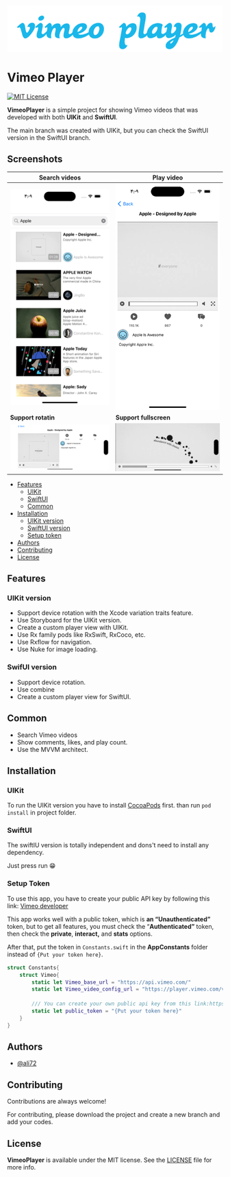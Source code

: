 ![Logo](Vimeo%20player.png)

# Vimeo Player

[![MIT License](https://img.shields.io/badge/License-MIT-green.svg)](https://choosealicense.com/licenses/mit/)

**VimeoPlayer** is a simple project for showing Vimeo videos that was developed with both **UIKit** and **SwiftUI**.

The main branch was created with UIKit, but you can check the SwiftUI version in the SwiftUI branch.

## Screenshots

| **Search videos**                                                                                                     | **Play video**                                                                                                        |
| --------------------------------------------------------------------------------------------------------------------- | --------------------------------------------------------------------------------------------------------------------- |
| ![App Screenshot](Screenshots/Simulator%20Screen%20Shot%20-%20iPhone%2014%20Pro%20-%202023-04-03%20at%2016.09.37.png) | ![App Screenshot](Screenshots/Simulator%20Screen%20Shot%20-%20iPhone%2014%20Pro%20-%202023-04-03%20at%2016.09.52.png) |
| **Support rotatin**                                                                                                   | **Support fullscreen**                                                                                                |
| ![App Screenshot](Screenshots/Simulator%20Screen%20Shot%20-%20iPhone%2014%20Pro%20-%202023-04-03%20at%2016.10.03.png) | ![App Screenshot](Screenshots/Simulator%20Screen%20Shot%20-%20iPhone%2014%20Pro%20-%202023-04-03%20at%2016.10.43.png) |

- [Features](#features)
  - [UIKit](#uikit)
  - [SwiftUI](#swiftui)
  - [Common](#common)
- [Installation](#installation)
  - [UIKit version](#uikit-version)
  - [SwiftUI version](#swiftui-version)
  - [Setup token](#setup-token)
- [Authors](#authors)
- [Contributing](#contributing)
- [License](#license)

## Features

### UIKit version

- Support device rotation with the Xcode variation traits feature.
- Use Storyboard for the UIKit version.
- Create a custom player view with UIKit.
- Use Rx family pods like RxSwift, RxCoco, etc.
- Use Rxflow for navigation.
- Use Nuke for image loading.

### SwifUI version

- Support device rotation.
- Use combine
- Create a custom player view for SwiftUI.

## Common

- Search Vimeo videos
- Show comments, likes, and play count.
- Use the MVVM architect.

## Installation

### UIKit

To run the UIKit version you have to install [CocoaPods](https://cocoapods.org) first. than run `pod install` in project folder.

### SwiftUI

The swiftIU version is totally independent and dons't need to install any dependency.

Just press run 😁

### Setup Token

To use this app, you have to create your public API key by following this link: [Vimeo developer](https://developer.vimeo.com/)

This app works well with a public token, which is **an “Unauthenticated”** token, but to get all features, you must check the “**Authenticated”** token, then check the **private**, **interact,** and **stats** options.

After that, put the token in `Constants.swift` in the **AppConstants** folder instead of `{Put your token here}`.

```swift
struct Constants{
    struct Vimeo{
        static let Vimeo_base_url = "https://api.vimeo.com/"
        static let Vimeo_video_config_url = "https://player.vimeo.com/video/{id}/config"

        /// You can create your own public api key from this link:https://developer.vimeo.com/
        static let public_token = "{Put your token here}"
    }
}
```

## Authors

- [@ali72](https://www.github.com/ali72)

## Contributing

Contributions are always welcome!

For contributing, please download the project and create a new branch and add your codes.

## License

**VimeoPlayer** is available under the MIT license. See the [LICENSE](LICENSE) file for more info.
